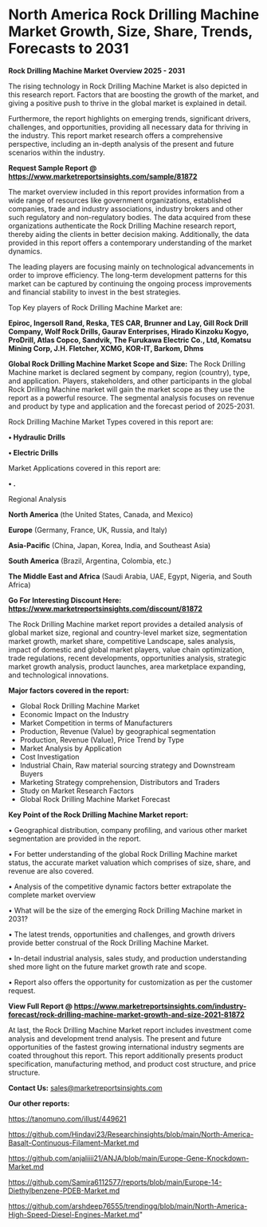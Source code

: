 # North America Rock Drilling Machine Market Growth, Size, Share, Trends, Forecasts to 2031

<Strong> Rock Drilling Machine Market Overview 2025 - 2031</strong>

The rising technology in Rock Drilling Machine Market is also depicted in this research report. Factors that are boosting the growth of the market, and giving a positive push to thrive in the global market is explained in detail.

Furthermore, the report highlights on emerging trends, significant drivers, challenges, and opportunities, providing all necessary data for thriving in the industry. This report market research offers a comprehensive perspective, including an in-depth analysis of the present and future scenarios within the industry.

<strong>Request Sample Report @ <a href=https://www.marketreportsinsights.com/sample/81872>https://www.marketreportsinsights.com/sample/81872</a></strong>

The market overview included in this report provides information from a wide range of resources like government organizations, established companies, trade and industry associations, industry brokers and other such regulatory and non-regulatory bodies. The data acquired from these organizations authenticate the Rock Drilling Machine research report, thereby aiding the clients in better decision making. Additionally, the data provided in this report offers a contemporary understanding of the market dynamics.

The leading players are focusing mainly on technological advancements in order to improve efficiency. The long-term development patterns for this market can be captured by continuing the ongoing process improvements and financial stability to invest in the best strategies.

Top Key players of Rock Drilling Machine Market are:

<strong>Epiroc, Ingersoll Rand, Reska, TES CAR, Brunner and Lay, Gill Rock Drill Company, Wolf Rock Drills, Gaurav Enterprises, Hirado Kinzoku Kogyo, ProDrill, Atlas Copco, Sandvik, The Furukawa Electric Co., Ltd, Komatsu Mining Corp, J.H. Fletcher, XCMG, KOR-IT, Barkom, Dhms</strong>

<strong><b>Global Rock Drilling Machine Market Scope and Size:</b></strong>
The Rock Drilling Machine market is declared segment by company, region (country), type, and application. Players, stakeholders, and other participants in the global Rock Drilling Machine market will gain the market scope as they use the report as a powerful resource. The segmental analysis focuses on revenue and product by type and application and the forecast period of 2025-2031.

Rock Drilling Machine Market Types covered in this report are:

<strong>• Hydraulic Drills

• Electric Drills</strong>

Market Applications covered in this report are:

<strong>• .</strong> 

Regional Analysis

<strong>North America</strong> (the United States, Canada, and Mexico)

<strong>Europe</strong> (Germany, France, UK, Russia, and Italy)

<strong>Asia-Pacific</strong> (China, Japan, Korea, India, and Southeast Asia)

<strong>South America</strong> (Brazil, Argentina, Colombia, etc.)

<strong>The Middle East and Africa</strong> (Saudi Arabia, UAE, Egypt, Nigeria, and South Africa)

<strong>Go For Interesting Discount Here: <a href=https://www.marketreportsinsights.com/discount/81872>https://www.marketreportsinsights.com/discount/81872</a></strong>

The Rock Drilling Machine market report provides a detailed analysis of global market size, regional and country-level market size, segmentation market growth, market share, competitive Landscape, sales analysis, impact of domestic and global market players, value chain optimization, trade regulations, recent developments, opportunities analysis, strategic market growth analysis, product launches, area marketplace expanding, and technological innovations.

<strong><b>Major factors covered in the report:</b></strong>
<ul>
  <li>Global Rock Drilling Machine Market </li>
  <li>Economic Impact on the Industry</li>
  <li>Market Competition in terms of Manufacturers</li>
  <li>Production, Revenue (Value) by geographical segmentation</li>
  <li>Production, Revenue (Value), Price Trend by Type</li>
  <li>Market Analysis by Application</li>
  <li>Cost Investigation</li>
  <li>Industrial Chain, Raw material sourcing strategy and Downstream Buyers</li>
  <li>Marketing Strategy comprehension, Distributors and Traders</li>
  <li>Study on Market Research Factors</li>
  <li>Global Rock Drilling Machine Market Forecast</li>
</ul>

<strong><b>Key Point of the Rock Drilling Machine Market report:</b></strong>

• Geographical distribution, company profiling, and various other market segmentation are provided in the report.

• For better understanding of the global Rock Drilling Machine market status, the accurate market valuation which comprises of size, share, and revenue are also covered.

• Analysis of the competitive dynamic factors better extrapolate the complete market overview

• What will be the size of the emerging Rock Drilling Machine market in 2031?

• The latest trends, opportunities and challenges, and growth drivers provide better construal of the Rock Drilling Machine Market.

• In-detail industrial analysis, sales study, and production understanding shed more light on the future market growth rate and scope.

• Report also offers the opportunity for customization as per the customer request.

<strong><b>View Full Report @ <a href=https://www.marketreportsinsights.com/industry-forecast/rock-drilling-machine-market-growth-and-size-2021-81872>https://www.marketreportsinsights.com/industry-forecast/rock-drilling-machine-market-growth-and-size-2021-81872</a></b></strong>


At last, the Rock Drilling Machine Market report includes investment come analysis and development trend analysis. The present and future opportunities of the fastest growing international industry segments are coated throughout this report. This report additionally presents product specification, manufacturing method, and product cost structure, and price structure.

<strong>Contact Us:</strong>
sales@marketreportsinsights.com

<strong>Our other reports:</strong>

<a href=https://tanomuno.com/illust/449621>https://tanomuno.com/illust/449621</a>

<a href=https://github.com/Hindavi23/Researchinsights/blob/main/North-America-Basalt-Continuous-Filament-Market.md>https://github.com/Hindavi23/Researchinsights/blob/main/North-America-Basalt-Continuous-Filament-Market.md</a>

<a href=https://github.com/anjaliiii21/ANJA/blob/main/Europe-Gene-Knockdown-Market.md>https://github.com/anjaliiii21/ANJA/blob/main/Europe-Gene-Knockdown-Market.md</a>

<a href=https://github.com/Samira6112577/reports/blob/main/Europe-14-Diethylbenzene-PDEB-Market.md>https://github.com/Samira6112577/reports/blob/main/Europe-14-Diethylbenzene-PDEB-Market.md</a>

<a href=https://github.com/arshdeep76555/trendingg/blob/main/North-America-High-Speed-Diesel-Engines-Market.md>https://github.com/arshdeep76555/trendingg/blob/main/North-America-High-Speed-Diesel-Engines-Market.md</a>"
